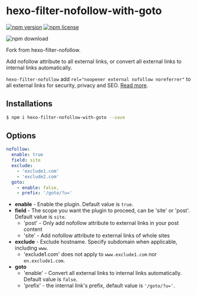 # hexo-filter-nofollow-with-goto

[![npm version](https://badge.fury.io/js/hexo-filter-nofollow-with-goto.svg)](https://www.npmjs.com/package/hexo-filter-nofollow-with-goto)
[![npm license](https://img.shields.io/npm/l/hexo-filter-nofollow-with-goto)](./LICENSE)
<!-- [![travis status](https://api.travis-ci.com/hexojs/hexo-filter-nofollow.svg?branch=master)](https://travis-ci.com/hexojs/hexo-filter-nofollow) -->
![npm download](https://img.shields.io/npm/dt/hexo-filter-nofollow-with-goto)

Fork from hexo-filter-nofollow.

Add nofollow attribute to all external links, or convert all external links to internal links automatically.

`hexo-filter-nofollow` add `rel="noopener external nofollow noreferrer"` to all external links for security, privacy and SEO. [Read more](https://developer.mozilla.org/en-US/docs/Web/HTML/Link_types).

## Installations

```bash
$ npm i hexo-filter-nofollow-with-goto --save
```

## Options

```yaml
nofollow:
  enable: true
  field: site
  exclude:
    - 'exclude1.com'
    - 'exclude2.com'
  goto: 
    - enable: false,
    - prefix: '/goto/?u='
```

- **enable** - Enable the plugin. Default value is `true`.
- **field** - The scope you want the plugin to proceed, can be 'site' or 'post'. Default value is `site`.
  - 'post' - Only add nofollow attribute to external links in your post content
  - 'site' - Add nofollow attribute to external links of whole sites
- **exclude** - Exclude hostname. Specify subdomain when applicable, including `www`.
  - 'exclude1.com' does not apply to `www.exclude1.com` nor `en.exclude1.com`.
- **goto** 
  - 'enable' - Convert all external links to internal links automatically. Default value is `false`.
  - 'prefix' - the internal link's prefix, default value is `'/goto/?u='`.

